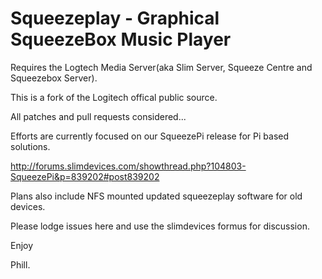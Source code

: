 Squeezeplay - Graphical SqueezeBox Music Player
===============================================

Requires the Logtech Media Server(aka Slim Server, Squeeze Centre and Squeezebox Server).

This is a fork of the Logitech offical public source.

All patches and pull requests considered...

Efforts are currently focused on our SqueezePi release for Pi based solutions.

http://forums.slimdevices.com/showthread.php?104803-SqueezePi&p=839202#post839202

Plans also include NFS mounted updated squeezeplay software for old devices.

Please lodge issues here and use the slimdevices formus for discussion.

Enjoy 

Phill.

